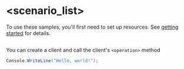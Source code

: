 # <scenario_list>

To use these samples, you'll first need to set up resources. See [getting started](https://github.com/Azure/azure-sdk-for-net/blob/main/sdk/language.conversations/Azure.AI.Language.Conversations/README.md#getting-started) for details.

## <scenario>

You can create a client and call the client's `<operation>` method

<!-- please refer to <https://github.com/Azure/azure-sdk-for-net/main/sdk/template/Azure.Template/samples/Sample1_HelloWorld.md> to write sample readme file. -->
```C# Snippet:Azure_AI_Language_Conversations_Scenario
Console.WriteLine("Hello, world!");
```
